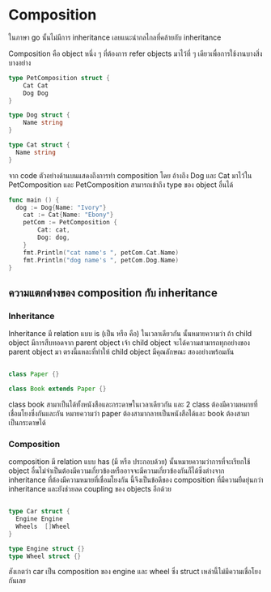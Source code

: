 # Composition

ในภาษา go นั้นไม่มีการ inheritance เลยแนะนำกลไกลที่คล้ายกับ inheritance 


Composition  คือ object หนึ่ง ๆ ที่ต้องการ refer objects มาไว้ที่ ๆ เดียวเพื่อการใช้งานบางสิ่งบางอย่าง

```go
type PetComposition struct {
	Cat Cat
	Dog Dog
}

type Dog struct {
	Name string
}

type Cat struct {
  Name string
}
```

จาก code  ตัวอย่างด้านบนแสดงถึงการทำ composition โดย อ้างถึง Dog และ Cat มาไว้ใน PetComposition และ PetComposition สามารถเข้าถึง type ของ object อื่นได้

```go
func main () {
  dog := Dog{Name: "Ivory"}
	cat := Cat{Name: "Ebony"}
	petCom := PetComposition {
		Cat: cat,
		Dog: dog,
	}
	fmt.Println("cat name's ", petCom.Cat.Name)
	fmt.Println("dog name's ", petCom.Dog.Name)
}
```

## ความแตกต่างของ composition กับ inheritance


### **Inheritance**

Inheritance มี relation แบบ is  (เป็น หรือ คือ) ในเวลาเดียวกัน
นั้นหมายความว่า ถ้า child object มีการสืบทอดจาก parent object เจ้า child object จะได้ความสามารถทุกอย่างของ parent object มา ตรงนี้แหละที่ทำให้ child object มีคุณลักษณะ สองอย่างพร้อมกัน

```java

class Paper {}

class Book extends Paper {}

```

class book สามาเป็นได้ทั้งหนังสือและกระดาษในเวลาเดียวกัน และ 2 class ต้องมีความหมายที่เชื่อมโยงซึ่งกันและกัน หมายความว่า paper ต้องสามากลายเป็นหนังสือได้และ book ต้องสามาเป็นกระดาษได้

### **Composition**

composition มี relation แบบ has (มี หรือ ประกอบด้วย) นั้นหมายความว่าการที่จะเรียกใช้ object อื่นไม่จำเป็นต้องมีความเกี่ยวข้องหรืออาจจะมีความเกี่ยวข้องกันก็ได้ซึ่งต่างจาก inheritance ที่ต้องมีความหมายที่เชื่อมโยงกัน นี้จึงเป็นข้อดีของ composition ที่มีความยืดยุ่นกว่า inheritance และยังช่วยลด coupling ของ objects อีกด้วย

```go

type Car struct {
  Engine Engine
  Wheels  []Wheel
}

type Engine struct {}
type Wheel struct {}
```

สังเกตว่า car  เป็น composition ของ engine และ wheel ซึ่ง struct เหล่านี้ไม่มีความเชื่อโยงกันเลย